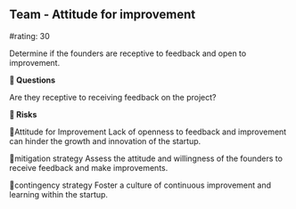 

## Team - Attitude for improvement

#rating: 30


Determine if the founders are receptive to feedback and open to improvement.

**💭 Questions**

Are they receptive to receiving feedback on the project?

**🚨 Risks**

🚨Attitude for Improvement
Lack of openness to feedback and improvement can hinder the growth and innovation of the startup.

🚨mitigation strategy
Assess the attitude and willingness of the founders to receive feedback and make improvements.

🚨contingency strategy
Foster a culture of continuous improvement and learning within the startup.




